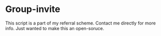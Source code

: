 # Group-invite
This script is a part of my referral scheme. Contact me directly for more info. Just wanted to make this an open-soruce.
